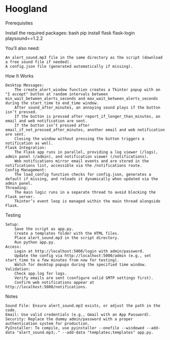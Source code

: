 # Hoogland

Prerequisites

Install the required packages:
bash
pip install flask flask-login playsound==1.2.2

You’ll also need:

    An alert_sound.mp3 file in the same directory as the script (download a free sound file if needed).
    A config.json file (generated automatically if missing).

How It Works

    Desktop Messages:
        The create_alert_window function creates a Tkinter popup with an "I accept" button at random intervals between min_wait_between_alerts_seconds and max_wait_between_alerts_seconds during the start_time to end_time window.
        After sound_after_minutes, an annoying sound plays if the button isn’t pressed.
        If the button is pressed after report_if_longer_than_minutes, an email and web notification are sent.
        If the button isn’t pressed after email_if_not_pressed_after_minutes, another email and web notification are sent.
        Closing the window without pressing the button triggers a notification as well.
    Flask Integration:
        The Flask app runs in parallel, providing a log viewer (/logs), admin panel (/admin), and notification viewer (/notifications).
        Web notifications mirror email events and are stored in the notifications list, accessible via the /notifications route.
    Config Management:
        The load_config function checks for config.json, generates a default if missing, and reloads it dynamically when updated via the admin panel.
    Threading:
        The main logic runs in a separate thread to avoid blocking the Flask server.
        Tkinter’s event loop is managed within the main thread alongside Flask.

Testing

    Setup:
        Save the script as app.py.
        Create a templates folder with the HTML files.
        Place alert_sound.mp3 in the script directory.
        Run python app.py.
    Access:
        Login at http://localhost:5000/login with admin/password.
        Update the config via http://localhost:5000/admin (e.g., set start_time to a few minutes from now for testing).
        Watch for desktop popups during the specified time window.
    Validation:
        Check app.log for logs.
        Verify emails are sent (configure valid SMTP settings first).
        Confirm web notifications appear at http://localhost:5000/notifications.

Notes

    Sound File: Ensure alert_sound.mp3 exists, or adjust the path in the code.
    Email: Use valid credentials (e.g., Gmail with an App Password).
    Security: Replace the dummy admin/password with a proper authentication system for production.
    PyInstaller: To compile, use pyinstaller --onefile --windowed --add-data "alert_sound.mp3;." --add-data "templates;templates" app.py.
